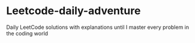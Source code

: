 # Leetcode-daily-adventure
Daily LeetCode solutions with explanations until I master every problem in the coding world
